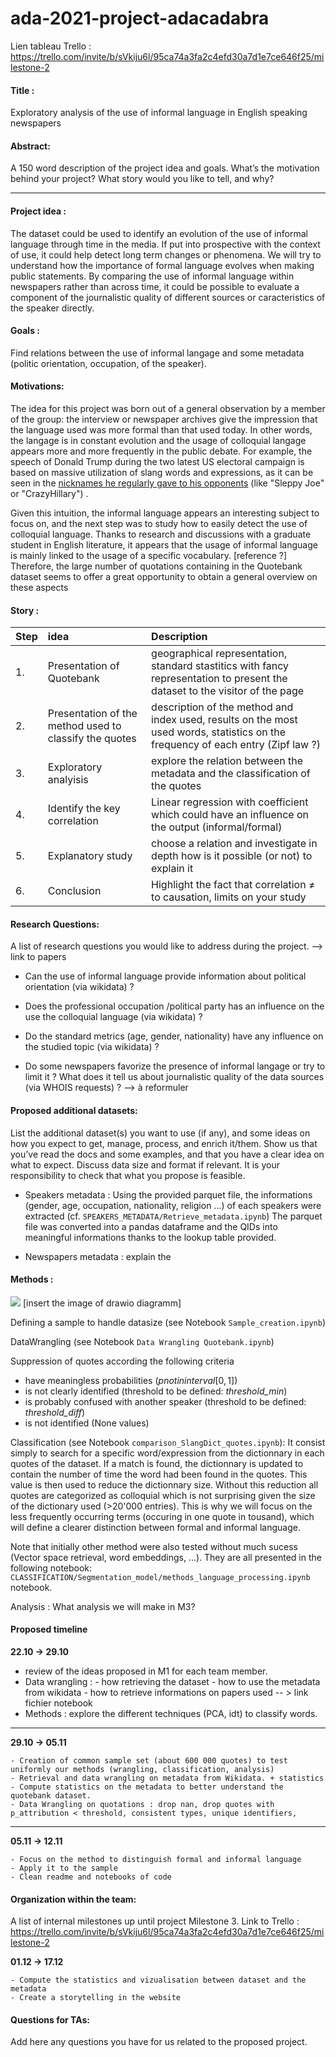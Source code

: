 # ada-2021-project-adacadabra

Lien tableau Trello : https://trello.com/invite/b/sVkiju6l/95ca74a3fa2c4efd30a7d1e7ce646f25/milestone-2



#### Title :
    
Exploratory analysis of the use of informal language in English speaking newspapers
    
#### Abstract:
A 150 word description of the project idea and goals. What’s the motivation behind your project? What story would you like to tell, and why?

<hr> 

#### Project idea : 
The dataset could be used to identify an evolution of the use of informal language through time in the media. If put into prospective with the context of use, it could help detect long term changes or phenomena. We will try to understand how the importance of formal language evolves when making public statements. 
By comparing the use of informal language within newspapers rather than across time, it could be possible to evaluate a component of the journalistic quality of different sources or caracteristics of the speaker directly.

#### Goals :
Find relations between the use of informal langage and some metadata (politic orientation, occupation,  of the speaker).
    
#### Motivations:
The idea for this project was born out of a general observation by a member of the group: the interview or newspaper archives give the impression that the language used was more formal than that used today. In other words, the langage is in constant evolution and the usage of colloquial langage appears more and more frequently in the public debate. For example, the speech of Donald Trump during the two latest US electoral campaign is based on massive utilization of slang words and expressions, as it can be seen in the [nicknames he regularly gave to his opponents](https://en.wikipedia.org/wiki/List_of_nicknames_used_by_Donald_Trump) (like "Sleppy Joe" or "CrazyHillary")
.

Given this intuition, the informal language appears an interesting subject to focus on, and the next step was to study how to easily detect the use of colloquial language. Thanks to research and discussions with a graduate student in English literature, it appears that the usage of informal language is mainly linked to the usage of a specific vocabulary. [reference ?] Therefore, the large number of quotations containing in the Quotebank dataset seems to offer a great opportunity to obtain a general overview on these aspects
        
#### Story : 
| Step | idea | Description  |
|:---------|:-----------|:-----------|
|1. | Presentation of Quotebank | geographical representation, standard stastitics with fancy representation to present the dataset to the visitor of the page |
|2. | Presentation of the method used to classify the quotes | description of the method and index used, results on the most used words, statistics on the frequency of each entry (Zipf law ?) |
|3. | Exploratory analyisis |explore the relation between the metadata and the classification of the quotes |
|4. | Identify the key correlation | Linear regression with coefficient which could have an influence on the output (informal/formal) | 
|5. | Explanatory study | choose a relation and investigate in depth how is it possible (or not) to explain it |
|6. | Conclusion | Highlight the fact that correlation ≠ to causation, limits on your study |
    
#### Research Questions:
A list of research questions you would like to address during the project. --> link to papers

 - Can the use of informal language provide information about political orientation (via wikidata) ?

 - Does the professional occupation /political party has an influence on the use the colloquial language (via wikidata) ?

 - Do the standard metrics (age, gender, nationality) have any influence on the studied topic (via wikidata) ?

 - Do some newspapers favorize the presence of informal langage or try to limit it ? What does it tell us about journalistic quality of the  data sources (via WHOIS requests) ? --> à reformuler
    
#### Proposed additional datasets:
List the additional dataset(s) you want to use (if any), and some ideas on how you expect to get, manage, process, and enrich it/them. Show us that you’ve read the docs and some examples, and that you have a clear idea on what to expect. Discuss data size and format if relevant. It is your responsibility to check that what you propose is feasible.

- Speakers metadata : Using the provided parquet file, the informations (gender, age, occupation, nationality, religion ...) of each speakers were extracted (cf. `SPEAKERS_METADATA/Retrieve_metadata.ipynb`) The parquet file was converted into a pandas dataframe and the QIDs into meaningful informations thanks to the lookup table provided.

- Newspapers metadata : explain the 
    
#### Methods :
<img src="./test_diagram.drawio.svg">
[insert the image of drawio diagramm] 

Defining a sample to handle datasize (see Notebook `Sample_creation.ipynb`)

DataWrangling (see Notebook `Data Wrangling Quotebank.ipynb`)

Suppression of quotes according the following criteria
      
- have meaningless probabilities ($p not in interval [0,1]$)
- is not clearly identified (threshold to be defined: *threshold_min*)
- is probably confused with another speaker (threshold to be defined: *threshold_diff*)
- is not identified (None values)

Classification (see Notebook `comparison_SlangDict_quotes.ipynb`): 
It consist simply to search for a specific word/expression from the dictionnary in each quotes of the dataset. If a match is found, the dictionnary is updated to contain the number of time the word had been found in the quotes. This value is then used to reduce the dictionnary size. Without this reduction all quotes are categorized as colloquial which is not surprising given the size of the dictionary used (>20'000 entries). This is why we will focus on the less frequently occurring terms (occuring in one quote in tousand), which will define a clearer distinction between formal and informal language.

Note that initially other method were also tested without much sucess (Vector space retrieval, word embeddings, ...). They are all presented in the following notebook: `CLASSIFICATION/Segmentation_model/methods_language_processing.ipynb` notebook. 

Analysis : What analysis we will make in M3?
    
#### Proposed timeline 

**22.10 -> 29.10** 

- review of the ideas proposed in M1 for each team member. 
- Data wrangling : - how retrieving the dataset - how to use the metadata from wikidata - how to retrieve informations on papers used --  > link fichier notebook
- Methods : explore the different techniques (PCA, idt) to classify words.

<hr>

**29.10 -> 05.11**

    - Creation of common sample set (about 600 000 quotes) to test uniformly our methods (wrangling, classification, analysis)
    - Retrieval and data wrangling on metadata from Wikidata. + statistics 
    - Compute statistics on the metadata to better understand the quotebank dataset. 
    - Data Wrangling on quotations : drop nan, drop quotes with p_attribution < threshold, consistent types, unique identifiers, 

<hr>

**05.11 -> 12.11** 

    - Focus on the method to distinguish formal and informal language
    - Apply it to the sample 
    - Clean readme and notebooks of code

    
#### Organization within the team: 
A list of internal milestones up until project Milestone 3.
Link to Trello : https://trello.com/invite/b/sVkiju6l/95ca74a3fa2c4efd30a7d1e7ce646f25/milestone-2

**01.12 -> 17.12**

    - Compute the statistics and vizualisation between dataset and the metadata
    - Create a storytelling in the website
    
#### Questions for TAs: 
Add here any questions you have for us related to the proposed project.

